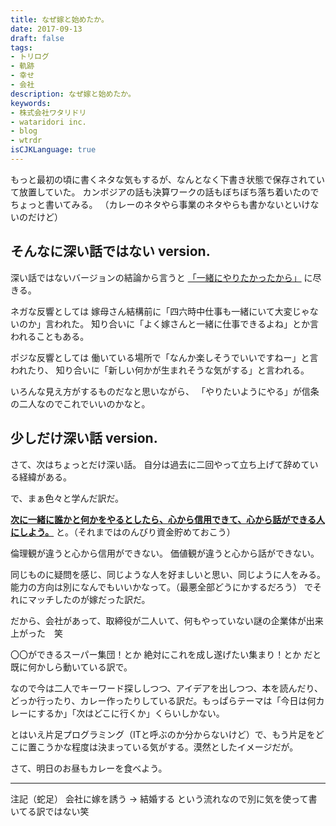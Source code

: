 ```yaml
---
title: なぜ嫁と始めたか。
date: 2017-09-13
draft: false
tags:
- トリログ
- 軌跡
- 幸せ
- 会社
description: なぜ嫁と始めたか。
keywords:
- 株式会社ワタリドリ
- wataridori inc.
- blog
- wtrdr
isCJKLanguage: true
---
```

もっと最初の頃に書くネタな気もするが、なんとなく下書き状態で保存されていて放置していた。
カンボジアの話も決算ワークの話もぼちぼち落ち着いたのでちょっと書いてみる。
（カレーのネタやら事業のネタやらも書かないといけないのだけど）

## そんなに深い話ではない version.
深い話ではないバージョンの結論から言うと
**<u>**「一緒にやりたかったから」**</u>**
に尽きる。

ネガな反響としては
嫁母さん結構前に「四六時中仕事も一緒にいて大変じゃないのか」言われた。
知り合いに「よく嫁さんと一緒に仕事できるよね」とか言われることもある。

ポジな反響としては
働いている場所で「なんか楽しそうでいいですねー」と言われたり、
知り合いに「新しい何かが生まれそうな気がする」と言われる。

いろんな見え方がするものだなと思いながら、
「やりたいようにやる」が信条の二人なのでこれでいいのかなと。
## 少しだけ深い話 version.
さて、次はちょっとだけ深い話。
自分は過去に二回やって立ち上げて辞めている経緯がある。

で、まぁ色々と学んだ訳だ。

<u>**次に一緒に誰かと何かをやるとしたら、心から信用できて、心から話ができる人にしよう。**</u>
と。（それまではのんびり資金貯めておこう）

倫理観が違うと心から信用ができない。
価値観が違うと心から話ができない。

同じものに疑問を感じ、同じような人を好ましいと思い、同じように人をみる。
能力の方向は別になんでもいいかなって。（最悪全部どうにかするだろう）
でそれにマッチしたのが嫁だった訳だ。

だから、会社があって、取締役が二人いて、何もやっていない謎の企業体が出来上がった　笑

〇〇ができるスーパー集団！とか
絶対にこれを成し遂げたい集まり！とか
だと既に何かしら動いている訳で。

なので今は二人でキーワード探ししつつ、アイデアを出しつつ、本を読んだり、どっか行ったり、カレー作ったりしている訳だ。もっぱらテーマは「今日は何カレーにするか」「次はどこに行くか」くらいしかない。

とはいえ片足プログラミング（ITと呼ぶのか分からないけど）で、もう片足をどこに置こうかな程度は決まっている気がする。漠然としたイメージだが。

さて、明日のお昼もカレーを食べよう。

--------------------------

注記（蛇足）
会社に嫁を誘う → 結婚する
という流れなので別に気を使って書いてる訳ではない笑
